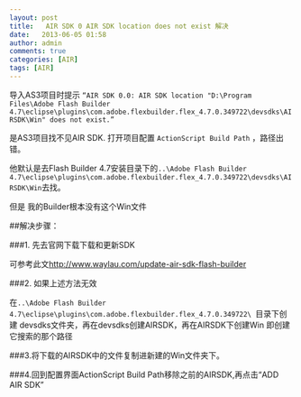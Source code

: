 ```yaml
---
layout: post
title:   AIR SDK 0 AIR SDK location does not exist 解决
date:   2013-06-05 01:58
author: admin
comments: true
categories: [AIR]
tags: [AIR]
---
```


导入AS3项目时提示	`“AIR SDK 0.0: AIR SDK location "D:\Program Files\Adobe Flash Builder 4.7\eclipse\plugins\com.adobe.flexbuilder.flex_4.7.0.349722\devsdks\AIRSDK\Win" does not exist.”`	

是AS3项目找不见AIR SDK. 打开项目配置 `ActionScript Build Path` ，路径出错。

他默认是去Flash Builder 4.7安装目录下的`..\Adobe Flash Builder 4.7\eclipse\plugins\com.adobe.flexbuilder.flex_4.7.0.349722\devsdks\AIRSDK\Win`去找。

但是 我的Builder根本没有这个Win文件

##解决步骤：

###1. 先去官网下载下载和更新SDK

可参考此文<http://www.waylau.com/update-air-sdk-flash-builder>

###2. 如果上述方法无效

在`..\Adobe Flash Builder 4.7\eclipse\plugins\com.adobe.flexbuilder.flex_4.7.0.349722\ `目录下创建 devsdks文件夹，再在devsdks创建AIRSDK，再在AIRSDK下创建Win 即创建它搜索的那个路径

###3.将下载的AIRSDK中的文件复制进新建的Win文件夹下。

###4.回到配置界面ActionScript Build Path移除之前的AIRSDK,再点击“ADD AIR SDK”